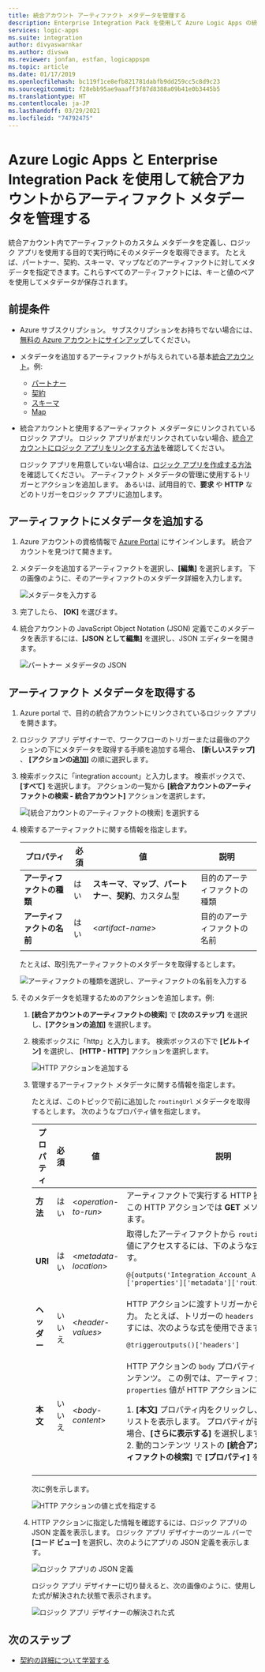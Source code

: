 ```yaml
---
title: 統合アカウント アーティファクト メタデータを管理する
description: Enterprise Integration Pack を使用して Azure Logic Apps の統合アカウントからアーティファクト メタデータを追加または取得する
services: logic-apps
ms.suite: integration
author: divyaswarnkar
ms.author: divswa
ms.reviewer: jonfan, estfan, logicappspm
ms.topic: article
ms.date: 01/17/2019
ms.openlocfilehash: bc119f1ce8efb821781dabfb9dd259cc5c8d9c23
ms.sourcegitcommit: f28ebb95ae9aaaff3f87d8388a09b41e0b3445b5
ms.translationtype: HT
ms.contentlocale: ja-JP
ms.lasthandoff: 03/29/2021
ms.locfileid: "74792475"
---
```

# <a name="manage-artifact-metadata-in-integration-accounts-with-azure-logic-apps-and-enterprise-integration-pack"></a>Azure Logic Apps と Enterprise Integration Pack を使用して統合アカウントからアーティファクト メタデータを管理する

統合アカウント内でアーティファクトのカスタム メタデータを定義し、ロジック アプリを使用する目的で実行時にそのメタデータを取得できます。 たとえば、パートナー、契約、スキーマ、マップなどのアーティファクトに対してメタデータを指定できます。これらすべてのアーティファクトには、キーと値のペアを使用してメタデータが保存されます。 

## <a name="prerequisites"></a>前提条件

* Azure サブスクリプション。 サブスクリプションをお持ちでない場合には、<a href="https://azure.microsoft.com/free/" target="_blank">無料の Azure アカウントにサインアップ</a>してください。

* メタデータを追加するアーティファクトが与えられている基本[統合アカウント](../logic-apps/logic-apps-enterprise-integration-create-integration-account.md)。例: 

  * [パートナー](logic-apps-enterprise-integration-partners.md)
  * [契約](logic-apps-enterprise-integration-agreements.md)
  * [スキーマ](logic-apps-enterprise-integration-schemas.md)
  * [Map](logic-apps-enterprise-integration-maps.md)

* 統合アカウントと使用するアーティファクト メタデータにリンクされているロジック アプリ。 ロジック アプリがまだリンクされていない場合、[統合アカウントにロジック アプリをリンクする方法](logic-apps-enterprise-integration-create-integration-account.md#link-account)を確認してください。 

  ロジック アプリを用意していない場合は、[ロジック アプリを作成する方法](../logic-apps/quickstart-create-first-logic-app-workflow.md)を確認してください。 
  アーティファクト メタデータの管理に使用するトリガーとアクションを追加します。 あるいは、試用目的で、**要求** や **HTTP** などのトリガーをロジック アプリに追加します。

## <a name="add-metadata-to-artifacts"></a>アーティファクトにメタデータを追加する

1. Azure アカウントの資格情報で <a href="https://portal.azure.com" target="_blank">Azure Portal</a> にサインインします。 統合アカウントを見つけて開きます。

1. メタデータを追加するアーティファクトを選択し、**[編集]** を選択します。 下の画像のように、そのアーティファクトのメタデータ詳細を入力します。

   ![メタデータを入力する](media/logic-apps-enterprise-integration-metadata/add-partner-metadata.png)

1. 完了したら、 **[OK]** を選びます。

1. 統合アカウントの JavaScript Object Notation (JSON) 定義でこのメタデータを表示するには、**[JSON として編集]** を選択し、JSON エディターを開きます。 

   ![パートナー メタデータの JSON](media/logic-apps-enterprise-integration-metadata/partner-metadata.png)

## <a name="get-artifact-metadata"></a>アーティファクト メタデータを取得する

1. Azure portal で、目的の統合アカウントにリンクされているロジック アプリを開きます。 

1. ロジック アプリ デザイナーで、ワークフローのトリガーまたは最後のアクションの下にメタデータを取得する手順を追加する場合、 **[新しいステップ]** 、 **[アクションの追加]** の順に選択します。 

1. 検索ボックスに「integration account」と入力します。 検索ボックスで、 **[すべて]** を選択します。 アクションの一覧から **[統合アカウントのアーティファクトの検索 - 統合アカウント]** アクションを選択します。

   ![[統合アカウントのアーティファクトの検索] を選択する](media/logic-apps-enterprise-integration-metadata/integration-account-artifact-lookup.png)

1. 検索するアーティファクトに関する情報を指定します。

   | プロパティ | 必須 | 値 | 説明 | 
   |----------|---------|-------|-------------| 
   | **アーティファクトの種類** | はい | **スキーマ**、**マップ**、**パートナー**、**契約**、カスタム型 | 目的のアーティファクトの種類 | 
   | **アーティファクトの名前** | はい | <*artifact-name*> | 目的のアーティファクトの名前 | 
   ||| 

   たとえば、取引先アーティファクトのメタデータを取得するとします。

   ![アーティファクトの種類を選択し、アーティファクトの名前を入力する](media/logic-apps-enterprise-integration-metadata/artifact-lookup-information.png)

1. そのメタデータを処理するためのアクションを追加します。例:

   1. **[統合アカウントのアーティファクトの検索]** で **[次のステップ]** を選択し、**[アクションの追加]** を選択します。 

   1. 検索ボックスに「http」と入力します。 検索ボックスの下で **[ビルトイン]** を選択し、 **[HTTP - HTTP]** アクションを選択します。

      ![HTTP アクションを追加する](media/logic-apps-enterprise-integration-metadata/http-action.png)

   1. 管理するアーティファクト メタデータに関する情報を指定します。 

      たとえば、このトピックで前に追加した `routingUrl` メタデータを取得するとします。 次のようなプロパティ値を指定します。 

      | プロパティ | 必須 | 値 | 説明 | 
      |----------|----------|-------|-------------| 
      | **方法** | はい | <*operation-to-run*> | アーティファクトで実行する HTTP 操作。 たとえば、この HTTP アクションでは **GET** メソッドが使用されます。 | 
      | **URI** | はい | <*metadata-location*> | 取得したアーティファクトから `routingUrl` メタデータ値にアクセスするには、下のような式を使用できます。 <p>`@{outputs('Integration_Account_Artifact_Lookup')['properties']['metadata']['routingUrl']}` | 
      | **ヘッダー** | いいえ | <*header-values*> | HTTP アクションに渡すトリガーからのヘッダー出力。 たとえば、トリガーの `headers` プロパティ値を渡すには、次のような式を使用できます。 <p>`@triggeroutputs()['headers']` | 
      | **本文** | いいえ | <*body-content*> | HTTP アクションの `body` プロパティで渡すその他のコンテンツ。 この例では、アーティファクトの `properties` 値が HTTP アクションに渡されます。 <p>1. **[本文]** プロパティ内をクリックし、動的コンテンツ リストを表示します。 プロパティが表示されていない場合、**[さらに表示する]** を選択します。 <br>2. 動的コンテンツ リストの **[統合アカウントのアーティファクトの検索]** で **[プロパティ]** を選択します。 | 
      |||| 

      次に例を示します。

      ![HTTP アクションの値と式を指定する](media/logic-apps-enterprise-integration-metadata/add-http-action-values.png)

   1. HTTP アクションに指定した情報を確認するには、ロジック アプリの JSON 定義を表示します。 ロジック アプリ デザイナーのツール バーで **[コード ビュー]** を選択し、次のようにアプリの JSON 定義を表示します。

      ![ロジック アプリの JSON 定義](media/logic-apps-enterprise-integration-metadata/finished-logic-app-definition.png)

      ロジック アプリ デザイナーに切り替えると、次の画像のように、使用した式が解決された状態で表示されます。

      ![ロジック アプリ デザイナーの解決された式](media/logic-apps-enterprise-integration-metadata/resolved-expressions.png)

## <a name="next-steps"></a>次のステップ

* [契約の詳細について学習する](logic-apps-enterprise-integration-agreements.md)
